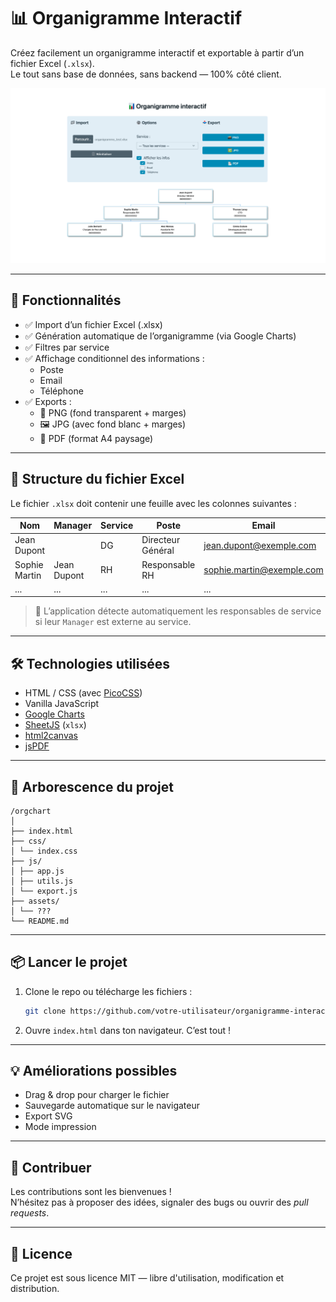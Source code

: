 # 📊 Organigramme Interactif

Créez facilement un organigramme interactif et exportable à partir d’un fichier Excel (`.xlsx`).  
Le tout sans base de données, sans backend — 100% côté client.

![Aperçu de l'application](./assets/preview.png) <!-- Remplacez ce chemin par une vraie image -->

---

## 🚀 Fonctionnalités

- ✅ Import d’un fichier Excel (.xlsx)
- ✅ Génération automatique de l’organigramme (via Google Charts)
- ✅ Filtres par service
- ✅ Affichage conditionnel des informations :
  - Poste
  - Email
  - Téléphone
- ✅ Exports :
  - 📸 PNG (fond transparent + marges)
  - 🖼 JPG (avec fond blanc + marges)
  - 📄 PDF (format A4 paysage)

---

## 🧩 Structure du fichier Excel

Le fichier `.xlsx` doit contenir une feuille avec les colonnes suivantes :

| Nom            | Manager        | Service | Poste              | Email                     | Téléphone    |
|----------------|----------------|---------|---------------------|---------------------------|--------------|
| Jean Dupont    |                | DG      | Directeur Général   | jean.dupont@exemple.com   | 0600000001   |
| Sophie Martin  | Jean Dupont    | RH      | Responsable RH      | sophie.martin@exemple.com | 0600000002   |
| ...            | ...            | ...     | ...                 | ...                       | ...          |

> 📝 L’application détecte automatiquement les responsables de service si leur `Manager` est externe au service.

---

## 🛠️ Technologies utilisées

- HTML / CSS (avec [PicoCSS](https://picocss.com))
- Vanilla JavaScript
- [Google Charts](https://developers.google.com/chart)
- [SheetJS](https://sheetjs.com/) (`xlsx`)
- [html2canvas](https://html2canvas.hertzen.com/)
- [jsPDF](https://github.com/parallax/jsPDF)

---

## 📂 Arborescence du projet

```
/orgchart
│
├── index.html
├── css/
│ └── index.css
├── js/
│ ├── app.js
│ ├── utils.js
│ └── export.js
├── assets/
│ └── ???
└── README.md
```

---

## 📦 Lancer le projet

1. Clone le repo ou télécharge les fichiers :
   ```bash
   git clone https://github.com/votre-utilisateur/organigramme-interactif.git
   ```

2. Ouvre `index.html` dans ton navigateur. C’est tout !

---

## 💡 Améliorations possibles

- Drag & drop pour charger le fichier
- Sauvegarde automatique sur le navigateur
- Export SVG
- Mode impression

---

## 👥 Contribuer

Les contributions sont les bienvenues !  
N’hésitez pas à proposer des idées, signaler des bugs ou ouvrir des *pull requests*.

---

## 📄 Licence

Ce projet est sous licence MIT — libre d'utilisation, modification et distribution.
